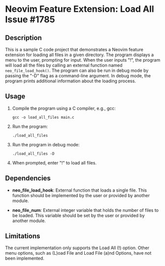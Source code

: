 # Neovim Feature Extension: Load All Issue #1785

## Description

This is a sample C code project that demonstrates a Neovim feature extension for loading all files in a given directory. The program displays a menu to the user, prompting for input. When the user inputs "!", the program will load all the files by calling an external function named `neo_file_load_hook()`. The program can also be run in debug mode by passing the "-D" flag as a command-line argument. In debug mode, the program prints additional information about the loading process.

## Usage

1. Compile the program using a C compiler, e.g., gcc:
    ```
    gcc -o load_all_files main.c
    ```

2. Run the program:
    ```
    ./load_all_files
    ```

3. Run the program in debug mode:
    ```
    ./load_all_files -D
    ```

4. When prompted, enter "!" to load all files.

## Dependencies

- **neo_file_load_hook**: External function that loads a single file. This function should be implemented by the user or provided by another module.

- **neo_file_num**: External integer variable that holds the number of files to be loaded. This variable should be set by the user or provided by another module.

## Limitations

The current implementation only supports the Load All (!) option. Other menu options, such as (L)oad File and Load File (a)nd Options, have not been implemented.

